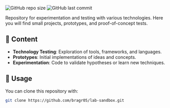 ![GitHub repo size](https://img.shields.io/github/repo-size/bragr05/LabSandbox?color=f6b61f)
![GitHub last commit](https://img.shields.io/github/last-commit/bragr05/LabSandbox?color=027c4d)

Repository for experimentation and testing with various technologies. Here you will find small projects, prototypes, and proof-of-concept tests.

## 🚀 Content

- **Technology Testing**: Exploration of tools, frameworks, and languages.
- **Prototypes**: Initial implementations of ideas and concepts.
- **Experimentation**: Code to validate hypotheses or learn new techniques.

## 📌 Usage

You can clone this repository with:

```bash
git clone https://github.com/bragr05/lab-sandbox.git
```
